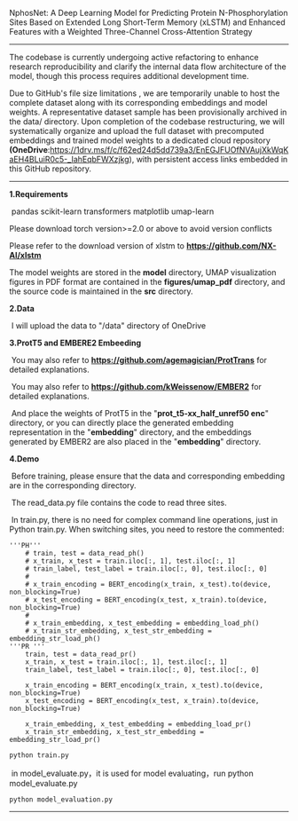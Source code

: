 NphosNet: A Deep Learning Model for Predicting Protein N-Phosphorylation Sites Based on Extended Long Short-Term Memory (xLSTM) and Enhanced Features with a Weighted Three-Channel Cross-Attention Strategy

------

The codebase is currently undergoing active refactoring to enhance research reproducibility and clarify the internal data flow architecture of the model, though this process requires additional development time.

Due to GitHub's file size limitations , we are temporarily unable to host the complete dataset along with its corresponding embeddings and model weights. A representative dataset sample has been provisionally archived in the data/ directory. Upon completion of the codebase restructuring, we will systematically organize and upload the full dataset with precomputed embeddings and trained model weights to a dedicated cloud repository **(OneDrive**:https://1drv.ms/f/c/f62ed24d5dd739a3/EnEGJFUOfNVAujXkWqKaEH4BLuiR0c5-_IahEqbFWXzjkg), with persistent access links embedded in this GitHub repository.

------

**1.Requirements**

​	pandas
	scikit-learn
	transformers
	matplotlib
	umap-learn

Please download torch version>=2.0 or above to avoid version conflicts

Please refer to the download version of xlstm to **https://github.com/NX-AI/xlstm**

The model weights are stored in the **model** directory, UMAP visualization figures in PDF format are contained in the **figures/umap_pdf** directory, and the source code is maintained in the **src** directory.

**2.Data**

​	I will upload the data to "/data" directory of OneDrive

**3.ProtT5 and EMBERE2 Embeeding** 

​	You may also refer to **https://github.com/agemagician/ProtTrans** for detailed explanations.

​	You may also refer to **https://github.com/kWeissenow/EMBER2** for detailed explanations.

​	And place the weights of ProtT5 in the "**prot_t5-xx_half_unref50 enc**" directory, or you can directly place the generated embedding representation in the "**embedding**" directory, and the embeddings generated by EMBER2 are also placed in the "**embedding**" directory.

**4.Demo**

​	Before training, please ensure that the data and corresponding embedding are in the corresponding directory.

​	The read_data.py file contains the code to read three sites.

​	In train.py, there is no need for complex command line operations, just in Python train.py. When switching sites, you need to restore the commented:

```
'''PH'''
    # train, test = data_read_ph()
    # x_train, x_test = train.iloc[:, 1], test.iloc[:, 1]
    # train_label, test_label = train.iloc[:, 0], test.iloc[:, 0]
    #
    # x_train_encoding = BERT_encoding(x_train, x_test).to(device, non_blocking=True)
    # x_test_encoding = BERT_encoding(x_test, x_train).to(device, non_blocking=True)
    #
    # x_train_embedding, x_test_embedding = embedding_load_ph()
    # x_train_str_embedding, x_test_str_embedding = embedding_str_load_ph()
'''PR '''
    train, test = data_read_pr()
    x_train, x_test = train.iloc[:, 1], test.iloc[:, 1]
    train_label, test_label = train.iloc[:, 0], test.iloc[:, 0]

    x_train_encoding = BERT_encoding(x_train, x_test).to(device, non_blocking=True)
    x_test_encoding = BERT_encoding(x_test, x_train).to(device, non_blocking=True)

    x_train_embedding, x_test_embedding = embedding_load_pr()
    x_train_str_embedding, x_test_str_embedding = embedding_str_load_pr()
```

```python
python train.py
```

​	in model_evaluate.py，it is used for model evaluating，run python model_evaluate.py

```
python model_evaluation.py
```

------

